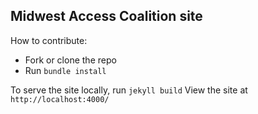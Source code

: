 ## Midwest Access Coalition site

How to contribute:

* Fork or clone the repo
* Run `bundle install`

To serve the site locally, run `jekyll build`
View the site at `http://localhost:4000/`
